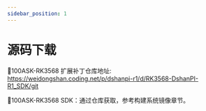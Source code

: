 ```yaml
---
sidebar_position: 1
---
```

# 源码下载

📙100ASK-RK3568 扩展补丁仓库地址: https://weidongshan.coding.net/p/dshanpi-r1/d/RK3568-DshanPI-R1_SDK/git

📙100ASK-RK3568 SDK：通过仓库获取，参考构建系统镜像章节。
